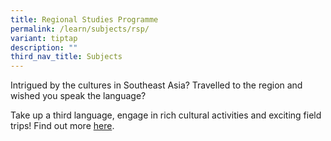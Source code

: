 ```yaml
---
title: Regional Studies Programme
permalink: /learn/subjects/rsp/
variant: tiptap
description: ""
third_nav_title: Subjects
---
```

<p>Intrigued by the cultures in Southeast Asia? Travelled to the region and wished you speak the language? </p><p>Take up a third language, engage in rich cultural activities and exciting field trips! Find out more <a href="https://www.moe.gov.sg/education-in-sg/our-programmes/rsp-sec" rel="noopener noreferrer nofollow" target="_blank">here</a>.</p>